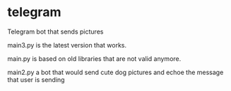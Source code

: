 # telegram
Telegram bot that sends pictures

main3.py is the latest version that works. 

main.py is based on old libraries that are not valid anymore. 

main2.py a bot that would send cute dog pictures and echoe the message that user is sending
